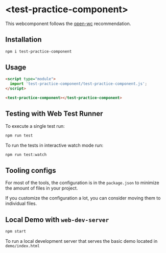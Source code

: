 # \<test-practice-component>

This webcomponent follows the [open-wc](https://github.com/open-wc/open-wc) recommendation.

## Installation

```bash
npm i test-practice-component
```

## Usage

```html
<script type="module">
  import 'test-practice-component/test-practice-component.js';
</script>

<test-practice-component></test-practice-component>
```

## Testing with Web Test Runner

To execute a single test run:

```bash
npm run test
```

To run the tests in interactive watch mode run:

```bash
npm run test:watch
```


## Tooling configs

For most of the tools, the configuration is in the `package.json` to minimize the amount of files in your project.

If you customize the configuration a lot, you can consider moving them to individual files.

## Local Demo with `web-dev-server`

```bash
npm start
```

To run a local development server that serves the basic demo located in `demo/index.html`
